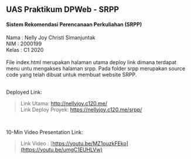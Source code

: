 ## UAS Praktikum DPWeb - SRPP

#### Sistem Rekomendasi Perencanaan Perkuliahan (SRPP)
Nama : Nelly Joy Christi Simanjuntak <br>
NIM : 2000199 <br>
Kelas : C1 2020 <br><br>
File index.html merupakan halaman utama deploy link dimana terdapat menu untu mengakses halaman srpp. Pada folder srpp merupakan source code yang telah dibuat untuk membuat website SRPP.
<br><br>

Deployed Link:
> Link Utama: http://nellyjoy.c120.me/ <br>
> Link Deploy Proyek: https://nellyjoy.c120.me/srpp/
<br>

10-Min Video Presentation Link:<br>
> Link Video : [https://youtu.be/MZ1ouzkFEko](https://youtu.be/umgC1EUHLVw)
